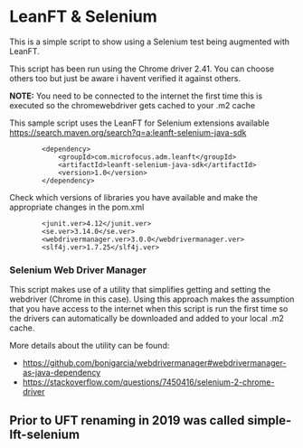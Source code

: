 # LeanFT & Selenium
This is a simple script to show using a Selenium test being augmented with LeanFT.

This script has been run using the Chrome driver 2.41.  You can choose others too but just be aware i havent verified it against others.

**NOTE:** You need to be connected to the internet the first time this is executed so the chromewebdriver gets cached to your .m2 cache

This sample script uses the LeanFT for Selenium extensions available https://search.maven.org/search?q=a:leanft-selenium-java-sdk
```
        <dependency>
            <groupId>com.microfocus.adm.leanft</groupId>
            <artifactId>leanft-selenium-java-sdk</artifactId>
            <version>1.0</version>
        </dependency>
```

Check which versions of libraries you have available and make the appropriate changes in the pom.xml

```
        <junit.ver>4.12</junit.ver>
        <se.ver>3.14.0</se.ver>
        <webdrivermanager.ver>3.0.0</webdrivermanager.ver>
        <slf4j.ver>1.7.25</slf4j.ver>
```

### Selenium Web Driver Manager
This script makes use of a utility that simplifies getting and setting the webdriver (Chrome in this case).  Using this approach makes the assumption that you have access to the internet when this script is run the first time so the drivers can automatically be downloaded and added to your local .m2 cache.

More details about the utility can be found:

* https://github.com/bonigarcia/webdrivermanager#webdrivermanager-as-java-dependency
* https://stackoverflow.com/questions/7450416/selenium-2-chrome-driver

## Prior to UFT renaming in 2019 was called simple-lft-selenium
